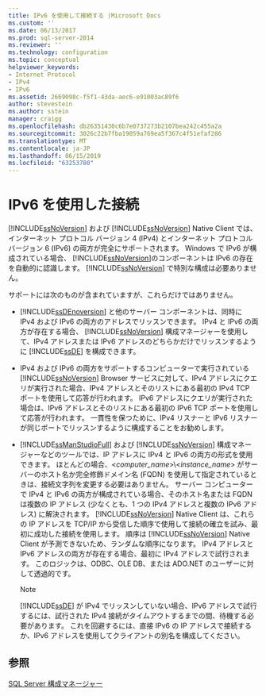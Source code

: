 ```yaml
---
title: IPv6 を使用して接続する |Microsoft Docs
ms.custom: ''
ms.date: 06/13/2017
ms.prod: sql-server-2014
ms.reviewer: ''
ms.technology: configuration
ms.topic: conceptual
helpviewer_keywords:
- Internet Protocol
- IPv4
- IPv6
ms.assetid: 2669098c-f5f1-43da-aec6-e91003ac89f6
author: stevestein
ms.author: sstein
manager: craigg
ms.openlocfilehash: db26351430c6b7e0737273b2107bea242c455a2a
ms.sourcegitcommit: 3026c22b7fba19059a769ea5f367c4f51efaf286
ms.translationtype: MT
ms.contentlocale: ja-JP
ms.lasthandoff: 06/15/2019
ms.locfileid: "63253780"
---
```

# <a name="connecting-using-ipv6"></a>IPv6 を使用した接続
  [!INCLUDE[ssNoVersion](../../includes/ssnoversion-md.md)] および [!INCLUDE[ssNoVersion](../../includes/ssnoversion-md.md)] Native Client では、インターネット プロトコル バージョン 4 (IPv4) とインターネット プロトコル バージョン 6 (IPv6) の両方が完全にサポートされます。 Windows で IPv6 が構成されている場合、 [!INCLUDE[ssNoVersion](../../includes/ssnoversion-md.md)]のコンポーネントは IPv6 の存在を自動的に認識します。 [!INCLUDE[ssNoVersion](../../includes/ssnoversion-md.md)] で特別な構成は必要ありません。  
  
 サポートには次のものが含まれていますが、これらだけではありません。  
  
-   [!INCLUDE[ssDEnoversion](../../includes/ssdenoversion-md.md)] と他のサーバー コンポーネントは、同時に IPv4 および IPv6 の両方のアドレスでリッスンできます。 IPv4 と IPv6 の両方が存在する場合、 [!INCLUDE[ssNoVersion](../../includes/ssnoversion-md.md)] 構成マネージャーを使用して、IPv4 アドレスまたは IPv6 アドレスのどちらかだけでリッスンするように [!INCLUDE[ssDE](../../includes/ssde-md.md)] を構成できます。  
  
-   IPv4 および IPv6 の両方をサポートするコンピューターで実行されている [!INCLUDE[ssNoVersion](../../includes/ssnoversion-md.md)] Browser サービスに対して、IPv4 アドレスにクエリが実行された場合、IPv4 アドレスとそのリストにある最初の IPv4 TCP ポートを使用して応答が行われます。 IPv6 アドレスにクエリが実行された場合は、IPv6 アドレスとそのリストにある最初の IPv6 TCP ポートを使用して応答が行われます。 一貫性を保つために、IPv4 リスナーと IPv6 リスナーが同じポートでリッスンするように構成することをお勧めします。  
  
-   [!INCLUDE[ssManStudioFull](../../includes/ssmanstudiofull-md.md)] および [!INCLUDE[ssNoVersion](../../includes/ssnoversion-md.md)] 構成マネージャーなどのツールでは、IP アドレスに IPv4 と IPv6 の両方の形式を使用できます。 ほとんどの場合、\<*computer_name*>\\<*instance_name*> がサーバーのホスト名か完全修飾ドメイン名 (FQDN) を使用して指定されているときは、接続文字列を変更する必要はありません。 サーバー コンピューターで IPv4 と IPv6 の両方が構成されている場合、そのホスト名または FQDN は複数の IP アドレス (少なくとも、1 つの IPv4 アドレスと複数の IPv6 アドレス) に解決されます。 [!INCLUDE[ssNoVersion](../../includes/ssnoversion-md.md)] Native Client は、これらの IP アドレスを TCP/IP から受信した順序で使用して接続の確立を試み、最初に成功した接続を使用します。 順序は [!INCLUDE[ssNoVersion](../../includes/ssnoversion-md.md)] Native Client が予測できないため、ランダムな順序になります。 IPv4 アドレスと IPv6 アドレスの両方が存在する場合、最初に IPv4 アドレスで試行されます。 このロジックは、ODBC、OLE DB、または ADO.NET のユーザーに対して透過的です。  
  
    > [!NOTE]  
    >  [!INCLUDE[ssDE](../../includes/ssde-md.md)] が IPv4 でリッスンしていない場合、IPv6 アドレスで試行するには、試行された IPv4 接続がタイムアウトするまでの間、待機する必要があります。 これを回避するには、直接 IPv6 の IP アドレスで接続するか、IPv6 アドレスを使用してクライアントの別名を構成してください。  
  
## <a name="see-also"></a>参照  
 [SQL Server 構成マネージャー](../../relational-databases/sql-server-configuration-manager.md)  
  
  
